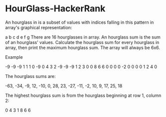 # HourGlass-HackerRank
An hourglass in  is a subset of values with indices falling in this pattern in array's graphical representation:

a b c
  d
e f g
There are 16 hourglasses in array. An hourglass sum is the sum of an hourglass' values. Calculate the hourglass sum for every hourglass in array, then print the maximum hourglass sum. The array will always be 6x6.

Example

-9 -9 -9  1 1 1 
 0 -9  0  4 3 2
-9 -9 -9  1 2 3
 0  0  8  6 6 0
 0  0  0 -2 0 0
 0  0  1  2 4 0

The  hourglass sums are:

-63, -34, -9, 12, 
-10,   0, 28, 23, 
-27, -11, -2, 10, 
  9,  17, 25, 18

The highest hourglass sum is  from the hourglass beginning at row 1, column 2:

0 4 3
  1
8 6 6


